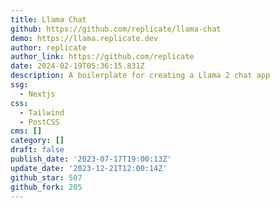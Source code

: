 ```yaml
---
title: Llama Chat
github: https://github.com/replicate/llama-chat
demo: https://llama.replicate.dev
author: replicate
author_link: https://github.com/replicate
date: 2024-02-19T05:36:15.831Z
description: A boilerplate for creating a Llama 2 chat app
ssg:
  - Nextjs
css:
  - Tailwind
  - PostCSS
cms: []
category: []
draft: false
publish_date: '2023-07-17T19:00:13Z'
update_date: '2023-12-21T12:00:14Z'
github_star: 507
github_fork: 205
---
```

